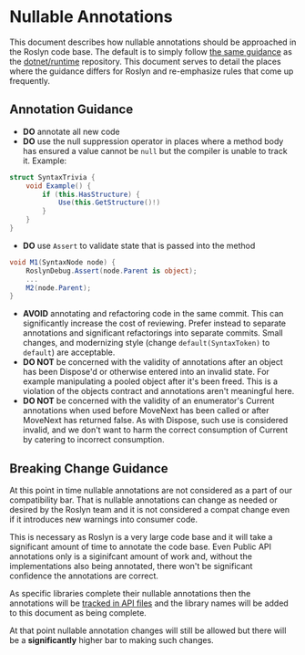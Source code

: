 # Nullable Annotations

This document describes how nullable annotations should be approached in the 
Roslyn code base. The default is to simply follow [the same guidance](https://github.com/dotnet/runtime/blob/master/docs/coding-guidelines/api-guidelines/nullability.md)
as the [dotnet/runtime](github.com/dotnet/runtime) repository. This document
serves to detail the places where the guidance differs for Roslyn and 
re-emphasize rules that come up frequently.

## Annotation Guidance 

- **DO** annotate all new code
- **DO** use the null suppression operator in places where a method body has
ensured a value cannot be `null` but the compiler is unable to track it. 
Example:
```cs
struct SyntaxTrivia {
    void Example() {    
        if (this.HasStructure) {
            Use(this.GetStructure()!)
        }
    }
}
```
- **DO** use `Assert` to validate state that is passed into the method
```cs
void M1(SyntaxNode node) {
    RoslynDebug.Assert(node.Parent is object);
    ...
    M2(node.Parent);
}
```
- **AVOID** annotating and refactoring code in the same commit. This can
significantly increase the cost of reviewing. Prefer instead to separate 
annotations and significant refactorings into separate commits. Small changes,
and modernizing style (change `default(SyntaxToken)` to `default`) are
acceptable.
- **DO NOT** be concerned with the validity of annotations after an object has 
been Dispose'd or otherwise entered into an invalid state. For example
manipulating a pooled object after it's been freed. This is a violation of the 
objects contract and annotations aren't meaningful here.
- **DO NOT** be concerned with the validity of an enumerator's Current 
annotations when used before MoveNext has been called or after MoveNext has 
returned false.  As with Dispose, such use is considered invalid, and we don't
want to harm the correct consumption of Current by catering to incorrect
consumption.

## Breaking Change Guidance
At this point in time nullable annotations are not considered as a part of our 
compatibility bar. That is nullable annotations can change as needed or desired
by the Roslyn team and it is not considered a compat change even if it
introduces new warnings into consumer code.

This is necessary as Roslyn is a very large code base and it will take a 
significant amount of time to annotate the code base. Even Public API 
annotations only is a siginifcant amount of work and, without the 
implementations also being annotated, there won't be significant confidence the
annotations are correct.

As specific libraries complete their nullable annotations then the annotations
will be [tracked in API files](https://github.com/dotnet/roslyn-analyzers/pull/3125)
and the library names will be added to this document as being complete.

At that point nullable annotation changes will still be allowed but there will
be a **significantly** higher bar to making such changes.



